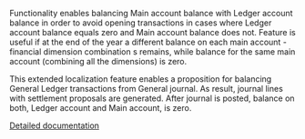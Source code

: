 Functionality enables balancing Main account balance with Ledger account balance in order to avoid opening transactions in cases where Ledger account balance equals zero and Main account balance does not. Feature is useful if at the end of the year a different balance on each main account - financial dimension combination s remains, while balance for the same main account (combining all the dimensions) is zero.

This extended localization feature enables a proposition for balancing General Ledger transactions from General journal. As result, journal lines with settlement proposals are generated. After journal is posted, balance on both, Ledger account and Main account, is zero.

[Detailed documentation](https://adacta.sharepoint.com/:w:/r/sites/ERP-Product-Development/Shared%20Documents/D365FO%20Localization%20documentation/D365%20ext%20LOC_Opening%20transactions.docx?d=we67640e06b9c4c3f8474e13701abddbe&csf=1&e=QrZuQ8)